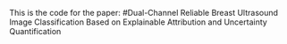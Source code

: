 This is the code for the paper: 
#Dual-Channel Reliable Breast Ultrasound Image Classification Based on Explainable Attribution and Uncertainty Quantification

